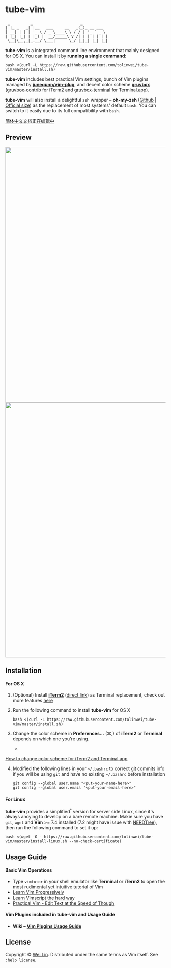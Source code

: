 tube-vim
============
```
 _         _                     _
| |_ _   _| |__   ___     __   _(_)_ __ ___
| __| | | | '_ \ / _ \____\ \ / / | '_ ` _ \
| |_| |_| | |_) |  __/_____\ V /| | | | | | |
 \__|\__,_|_.__/ \___|      \_/ |_|_| |_| |_|

```

**tube-vim** is a integrated command line environment that mainly designed for OS X. You can install it by **running a single command**:
```
bash <(curl -L https://raw.githubusercontent.com/tolinwei/tube-vim/master/install.sh)
```
**tube-vim** includes best practical Vim settings, bunch of Vim plugins managed by **[junegunn/vim-plug](https://github.com/junegunn/vim-plug)**, and decent color scheme **[gruvbox](https://github.com/morhetz/gruvbox)** ([gruvbox-contrib](https://github.com/morhetz/gruvbox-contrib) for iTerm2 and [gruvbox-terminal](https://github.com/flipxfx/gruvbox-terminal) for Terminal.app).

**tube-vim** will also install a delightful `zsh` wrapper – **oh-my-zsh** ([Github](https://github.com/robbyrussell/oh-my-zsh) | [Official size](http://ohmyz.sh/)) as the replacement of most systems' default `bash`. You can switch to it easily due to its full compatibility with `bash`.

<a href="https://github.com/tolinwei/tube-vim/wiki/%E7%AE%80%E4%BD%93%E4%B8%AD%E6%96%87%E6%96%87%E6%A1%A3" target="_blank">
简体中文文档正在编辑中</a>

## Preview
<img src="https://raw.githubusercontent.com/tolinwei/dev-config/master/preview/gruvbox-java.png" width="800">
<img src="https://raw.githubusercontent.com/tolinwei/dev-config/master/preview/gruvbox-vimrc.png" width="800">


## Installation

#### For OS X
1. (Optional) Install **[iTerm2](https://iterm2.com/index.html)** ([direct link](https://iterm2.com/downloads/stable/iTerm2_v2_0.zip)) as Terminal replacement, check out more features [here](https://iterm2.com/features.html)

2. Run the following command to install **tube-vim** for OS X
     ```
     bash <(curl -L https://raw.githubusercontent.com/tolinwei/tube-vim/master/install.sh)
     ```
3. Change the color scheme in **Preferences...** (⌘,) of **iTerm2** or **Terminal** depends on which one you're using.
     + <a href="https://github.com/tolinwei/tube-vim/wiki/How-to-change-color-scheme-for-iTerm2-and-Terminal.app" target="_blank">
How to change color scheme for iTerm2 and Terminal.app</a>

4. Modified the following lines in your `~/.bashrc` to correct git commits info if you will be using `git` and have no existing `~/.bashrc` before installation
     ```
     git config --global user.name "<put-your-name-here>"
     git config --global user.email "<put-your-email-here>"
     ```

#### For Linux

**tube-vim** provides a simplified<sup>*</sup> version for server side Linux, since it's always anoying to develop on a bare remote machine. Makie sure you have `git`, `wget` and __Vim__ >= 7.4 installed (7.2 might have issue with [NERDTree](https://github.com/scrooloose/nerdtree)), then run the following command to set it up:
```
bash <(wget -O - https://raw.githubusercontent.com/tolinwei/tube-vim/master/install-linux.sh --no-check-certificate)
```

## Usage Guide

#### Basic Vim Operations

- Type `vimtutor` in your shell emulator like **Terminal** or **iTerm2** to open the most rudimental yet intuitive tutorial of Vim
- [Learn Vim Progressively](http://yannesposito.com/Scratch/en/blog/Learn-Vim-Progressively/)
- [Learn Vimscript the hard way](http://learnvimscriptthehardway.stevelosh.com/)
- [Practical Vim - Edit Text at the Speed of Though](http://media.pragprog.com/titles/dnvim/toc.pdf)

#### Vim Plugins included in tube-vim and Usage Guide

- **Wiki – [Vim Plugins Usage Guide](https://github.com/tolinwei/tube-vim/wiki/Vim-Plugins-Usage-Guide)**

## License

Copyright © [Wei Lin](http://www.linkedin.com/in/tolinwei). Distributed under the same terms as Vim itself. See `:help license`.

